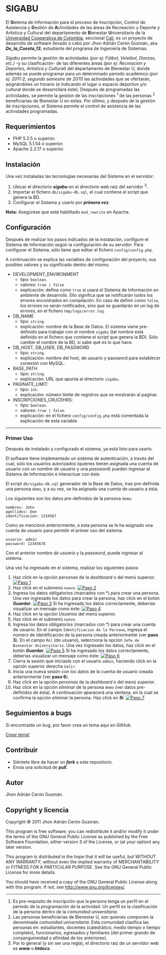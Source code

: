 # SIGABU

El **Si**stema de Informaci&oacute;n para el proceso de Inscripci&oacute;n, Control de Asistencia y **G**esti&oacute;n de **A**ctividades de las &aacute;reas 
de Recreaci&oacute;n y Deporte y Art&iacute;stica y Cultural del departamento de **B**ienestar **U**niversitario de la 
[Universidad Cooperativa de Colombia](http://ucc.edu.co/), seccional [Cali](http://ucc.edu.co/cali/Paginas/UniversidadCooperativadeColombia_Cali.aspx),
es un proyecto de desarrollo de software llevado a cabo por Jhon Adri&aacute;n Cer&oacute;n Guzm&aacute;n, aka ***De_la_Cuesta_13***, 
estudiante del programa de Ingenier&iacute;a de Sistemas.

*Sigabu* permite la gesti&oacute;n de actividades *(por ej: F&uacute;tbol, Voleibol, Danzas, etc.)* -y su clasificaci&oacute;n- de las diferentes &aacute;reas
*(por ej: Recreaci&oacute;n y Deportes, Art&iacute;stica y Cultural)* del departamento de Bienestar U, donde adem&aacute;s se puede programar para un determinado 
periodo acad&eacute;mico *(por ej: 2011-2, segundo semestre de 2011)* las actividades que se ofertar&aacute;n, asign&aacute;ndoles un horario 
(e indicando el lugar o espacio deportivo y/o cultural donde se desarrollar&aacute; &eacute;ste). Despu&eacute;s de programadas las actividades, se permite
la gesti&oacute;n de las inscripciones <sup>1</sup> de las personas <sup>2</sup> beneficiarias de Bienestar U en &eacute;stas. Por &uacute;ltimo, y 
despu&eacute;s de la gesti&oacute;n de inscripciones, el Sistema permite el control de asistencia de las actividades programadas. 

## Requerimientos

* PHP 5.3.5 o superior.
* MySQL 5.1.54 o superior.
* Apache 2.2.17 o superior.

## Instalaci&oacute;n

Una vez instaladas las tecnolog&iacute;as necesarias del Sistema en el servidor:

1. Ubicar el directorio ***sigabu*** en el directorio web ra&iacute;z del servidor <sup>3</sup>.
2. Importar el fichero `db/sigabu-db.sql`, el cual contiene el script que genera la BD. 
3. Configurar el Sistema y usarlo por ***primera vez***.

**Nota:** Aseg&uacute;rese que est&eacute; habilitado `mod_rewrite` en Apache. 

## Configuraci&oacute;n

Despu&eacute;s de realizar los pasos indicados de la instalaci&oacute;n, configure el Sistema de Informaci&oacute;n seg&uacute;n la configuraci&oacute;n 
de su servidor. Para configurar el Sistema, s&oacute;lo tiene que editar el fichero `config/config.php`.

A continuaci&oacute;n se explica las variables de configuraci&oacute;n del proyecto, sus posibles valores y su significado dentro del mismo.

* DEVELOPMENT\_ENVIRONMENT
	* tipo: `boolean`.
	* valores: `true | false`
	* explicaci&oacute;n: defina como `true` si usar&aacute; el Sistema de Informaci&oacute;n en ambiente de desarrollo. Ello significa que se 
	notificar&aacute;n todos los errores encontrados en compilaci&oacute;n. En caso de definir como `false`, los errores no ser&aacute;n notificados, 
	sino que se guardar&aacute;n en un log de errores, en el fichero `tmp/logs/error.log`.
* DB\_NAME
	* tipo: `string`.
	* explicaci&oacute;n: nombre de la Base de Datos. El sistema viene pre-definido para trabajar con el nombre `sigabu` 
	(tal nombre est&aacute; definido en el fichero que contiene el script que genera la BD). S&oacute;lo cambie el nombre de la BD, 
	si sabe qu&eacute; es lo que hace.
* DB\_HOST, DB\_USER, DB\_PASSWORD
	* tipo: `string`.
	* explicaci&oacute;n: nombre del host, de usuario y password para establecer conexi&oacute;n con MySQL.
* BASE\_PATH
	* tipo: `string`.
	* explicaci&oacute;n: URL que apunta al directorio `sigabu`.
* PAGINATE\_LIMIT:
	* tipo: `int`.
	* explicaci&oacute;n: n&uacute;mero l&iacute;mite de registros que se mostrar&aacute;n al paginar.
* INSCRIPCIONES\_CRUCEHRS:
	* tipo: `boolean`.
	* valores: `true | false`.
	* explicaci&oacute;n: en el fichero `config/config.php` est&aacute; comentada la explicaci&oacute;n de esta variable.

---

### Primer Uso

Despu&eacute;s de instalado y configurado el sistema, ya est&aacute; listo para usarlo.

El software tiene implementado un sistema de autenticaci&oacute;n, a trav&eacute;s del cual, s&oacute;lo los usuarios autorizados
(quienes tienen asignada una cuenta de usuario con un *nombre de usuario* y una *password*) pueden ingresar al Sistema de Informaci&oacute;n
e interactuar con &eacute;ste.

El script `db/sigabu-db.sql` generador de la Base de Datos, trae pre-definida una persona `demo`, y a su vez, se ha asignado una cuenta de usuario
a &eacute;sta.
 
Los siguientes son los datos pre-definidos de la persona `demo`:

	nombres: John
	apellidos: Doe
	identificacion: 1234567

Como se mencion&oacute; anteriormente, a esta persona se le ha asignado una cuenta de usuario para permitir el primer uso del sistema.

	usuario: admin
	password: 12345678

Con el anterior *nombre de usuario* y la *password*, puede ingresar al sistema.

Una vez ha ingresado en el sistema, realizar los siguientes pasos:

1. Haz click en la opci&oacute;n *personas* de la *dashboard* o del men&uacute; superior.
[![Paso 1](http://l4c.me/uploads/sigabu-primer-uso-paso-1-1316020602_full550.png)](http://l4c.me/fullsize/sigabu-primer-uso-paso-1-1316020602.png "Ver imagen")
2. Haz click en el submen&uacute; `nuevo`.
[![Paso 2](http://l4c.me/uploads/sigabu-primer-uso-paso-2-1316024886_full550.png)](http://l4c.me/fullsize/sigabu-primer-uso-paso-2-1316024886.png "Ver imagen")
3. Ingresa los datos obligatorios (marcados con *) para crear una persona. Una vez ingresado los datos para crear la persona, haz click en el bot&oacute;n ***Guardar***.
[![Paso 3](http://l4c.me/uploads/sigabu-primer-uso-paso-3-1316025326_full550.png)](http://l4c.me/fullsize/sigabu-primer-uso-paso-3-1316025326.png "Ver imagen")
Si ha ingresado los datos correctamente, deber&iacute;as visualizar un mensaje como &eacute;ste:
[![Paso 4](http://l4c.me/uploads/sigabu-primer-uso-paso-4-1316025723_full550.png)](http://l4c.me/fullsize/sigabu-primer-uso-paso-4-1316025723.png "Ver imagen")
4. Haz click en la opci&oacute;n *Usuarios* del men&uacute; superior.
5. Haz click en el submen&uacute; `nuevo`.
6. Ingresa los datos obligatorios (marcados con *) para crear una cuenta de usuario. En el campo `Identificacion de la Persona`, ingresa el n&uacute;mero de identificaci&oacute;n
de la persona creada anteriormente (ver **paso 3**). En el campo `Rol` (de usuario), selecciona la opci&oacute;n `Jefe de Bienestar Universitario`.
Una vez ingresado los datos, haz click en el bot&oacute;n ***Guardar***.
[![Paso 5](http://l4c.me/uploads/sigabu-primer-uso-paso-5-1316026509_full550.png)](http://l4c.me/fullsize/sigabu-primer-uso-paso-5-1316026509.png "Ver imagen")
Si ha ingresado los datos correctamente, deber&iacute;as visualizar un mensaje como &eacute;ste:
[![Paso 6](http://l4c.me/uploads/sigabu-primer-uso-paso-6-1316026842_full550.png)](http://l4c.me/fullsize/sigabu-primer-uso-paso-6-1316026842.png "Ver imagen")
7. Cierra la sesi&oacute;n que iniciaste con el usuario `admin`, haciendo click en la opci&oacute;n superior derecha `Salir`.
8. Inicia una nueva sesi&oacute;n con los datos de la cuenta de usuario creada anteriormente (ver **paso 6**).
9. Haz click en la opci&oacute;n *personas* de la *dashboard* o del men&uacute; superior.
10. Haz click en la opci&oacute;n *eliminar* de la persona `demo` (ver datos pre-definidos de &eacute;sta). A continuaci&oacute;n aparacer&aacute; una ventana, en la cual
se confirma la opci&oacute;n *eliminar* la persona. Haz click en ***S&iacute;***.
[![Paso 7](http://l4c.me/uploads/sigabu-primer-uso-paso-7-1316027806_full550.png)](http://l4c.me/fullsize/sigabu-primer-uso-paso-7-1316027806.png "Ver imagen")

## Seguimientos a bugs

Si encontraste un bug, por favor crea un tema aquí en GitHub.

[Crear tema!](https://github.com/delacuesta13/Sigabu/issues)

## Contribuir

* Si&eacute;ntete libre de hacer un ***fork*** a este repositorio.
* Envía una solicitud de ***pull***.

## Autor 

Jhon Adri&aacute;n Cer&oacute;n Guzm&aacute;n.

## Copyright y licencia

Copyright &copy; 2011 Jhon Adri&aacute;n Cer&oacute;n Guzm&aacute;n.

This program is free software: you can redistribute it and/or modify
it under the terms of the GNU General Public License as published by
the Free Software Foundation, either version 3 of the License, or
(at your option) any later version.

This program is distributed in the hope that it will be useful,
but WITHOUT ANY WARRANTY; without even the implied warranty of
MERCHANTABILITY or FITNESS FOR A PARTICULAR PURPOSE.  See the
GNU General Public License for more details.

You should have received a copy of the GNU General Public License
along with this program.  If not, see <http://www.gnu.org/licenses/>.

---
1. Es pre-requisito de inscripci&oacute;n que la persona tenga un perfil en el periodo de la programaci&oacute;n de la actividad. Un perfil es la 
clasificaci&oacute;n de la persona dentro de la *comunidad universitaria*.
2. Las personas beneficiarias de Bienestar U, son quienes componen la denominada *comunidad universitaria*. Esta comunidad clasifica las personas
en: estudiantes, docentes (catedr&aacute;tico, medio tiempo o tiempo completo), funcionarios, egresados y familiares (del primer grando de consanguineidad o
afinidad de los anteriores).
3. Por lo general (y sin ser una regla), el directorio ra&iacute;z de un servidor web es ***www*** o ***htdocs***.
